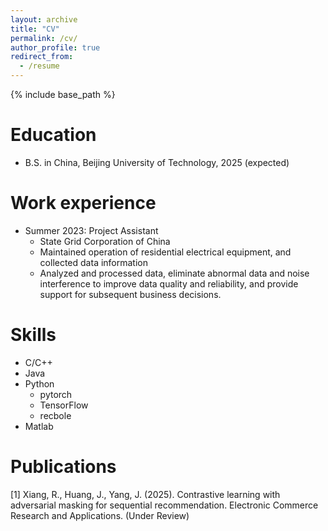 ```yaml
---
layout: archive
title: "CV"
permalink: /cv/
author_profile: true
redirect_from:
  - /resume
---
```


{% include base_path %}

Education
======
* B.S. in China, Beijing University of Technology, 2025 (expected)



Work experience
======
* Summer 2023: Project Assistant
  * State Grid Corporation of China
  * Maintained operation of residential electrical equipment, and collected data information
  * Analyzed and processed data, eliminate abnormal data and noise interference to improve data quality and reliability, and provide support for subsequent business decisions. 

Skills
======
* C/C++
* Java
* Python
  * pytorch
  * TensorFlow
  * recbole
* Matlab

Publications
======
[1] Xiang, R., Huang, J., Yang, J. (2025). Contrastive learning with adversarial masking for sequential recommendation. Electronic Commerce Research and Applications. (Under Review)
  
